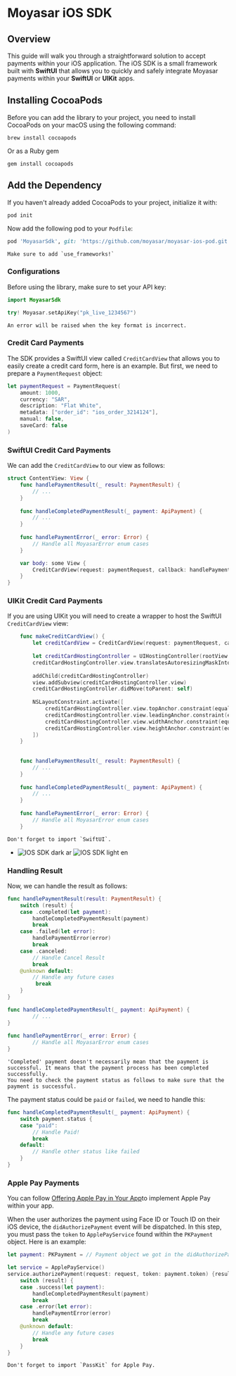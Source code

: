 # Moyasar iOS SDK

## Overview

This guide will walk you through a straightforward solution to accept payments within your iOS application. The iOS SDK is a small framework built with **SwiftUI** that allows you to quickly and safely integrate Moyasar payments within your **SwiftUI** or **UIKit** apps.

## Installing CocoaPods

Before you can add the library to your project, you need to install CocoaPods on your macOS using the following command:

```shell
brew install cocoapods
```

Or as a Ruby gem

```shell
gem install cocoapods
```

## Add the Dependency

If you haven't already added CocoaPods to your project, initialize it with:

```shell
pod init
```

Now add the following pod to your `Podfile`:

```ruby
pod 'MoyasarSdk', git: 'https://github.com/moyasar/moyasar-ios-pod.git'
```

```hint
Make sure to add `use_frameworks!`
```

### Configurations

Before using the library, make sure to set your API key:

```swift
import MoyasarSdk

try! Moyasar.setApiKey("pk_live_1234567")
```

```hint
An error will be raised when the key format is incorrect.
```

### Credit Card Payments

The SDK provides a SwiftUI view called `CreditCardView` that allows you to easily create a credit card form, here is an example. But first, we need to prepare a `PaymentRequest` object:

```swift
let paymentRequest = PaymentRequest(
    amount: 1000,
    currency: "SAR",
    description: "Flat White",
    metadata: ["order_id": "ios_order_3214124"],
    manual: false,
    saveCard: false
)
```

### SwiftUI Credit Card Payments

We can add the `CreditCardView` to our view as follows:

```swift
struct ContentView: View {
    func handlePaymentResult(_ result: PaymentResult) {
        // ...
    }
    
    func handleCompletedPaymentResult(_ payment: ApiPayment) {
        // ...
    }
    
    func handlePaymentError(_ error: Error) {
        // Handle all MoyasarError enum cases
    }

    var body: some View {
        CreditCardView(request: paymentRequest, callback: handlePaymentResult)
    }
}
```

### UIKit Credit Card Payments

If you are using UIKit you will need to create a wrapper to host the SwiftUI `CreditCardView` view:

```swift
    func makeCreditCardView() {
        let creditCardView = CreditCardView(request: paymentRequest, callback: handlePaymentResult)
        
        let creditCardHostingController = UIHostingController(rootView: creditCardView)
        creditCardHostingController.view.translatesAutoresizingMaskIntoConstraints = false
        
        addChild(creditCardHostingController)
        view.addSubview(creditCardHostingController.view)
        creditCardHostingController.didMove(toParent: self)
        
        NSLayoutConstraint.activate([
            creditCardHostingController.view.topAnchor.constraint(equalTo: view.topAnchor),
            creditCardHostingController.view.leadingAnchor.constraint(equalTo: view.leadingAnchor),
            creditCardHostingController.view.widthAnchor.constraint(equalTo: view.widthAnchor),
            creditCardHostingController.view.heightAnchor.constraint(equalTo: view.heightAnchor)
        ])
    }
    
    
    func handlePaymentResult(_ result: PaymentResult) {
        // ...
    }
    
    func handleCompletedPaymentResult(_ payment: ApiPayment) {
        // ...
    }
    
    func handlePaymentError(_ error: Error) {
        // Handle all MoyasarError enum cases
    }
```

```hint
Don't forget to import `SwiftUI`.
```

* ![IOS SDK dark ar](Docs/Images/ar-dark.png) ![IOS SDK light en](Docs/Images/en-light.png)

### Handling Result

Now, we can handle the result as follows:

```swift
func handlePaymentResult(result: PaymentResult) {
    switch (result) {
    case .completed(let payment):
        handleCompletedPaymentResult(payment)
        break
    case .failed(let error):
        handlePaymentError(error)
        break
    case .canceled:
        // Handle Cancel Result
        break
    @unknown default:
        // Handle any future cases
         break
    }
}

func handleCompletedPaymentResult(_ payment: ApiPayment) {
        // ...
}
    
func handlePaymentError(_ error: Error) {
        // Handle all MoyasarError enum cases
}
```

```hint
'Completed' payment doesn't necessarily mean that the payment is successful. It means that the payment process has been completed successfully.
You need to check the payment status as follows to make sure that the payment is successful.
```

The payment status could be `paid` or `failed`, we need to handle this:

```swift
func handleCompletedPaymentResult(_ payment: ApiPayment) {
    switch payment.status {
    case "paid":
        // Handle Paid!
        break
    default:
        // Handle other status like failed
    }
}
```

### Apple Pay Payments

You can follow [Offering Apple Pay in Your App](https://developer.apple.com/documentation/passkit/apple_pay/offering_apple_pay_in_your_app)to implement Apple Pay within your app.

When the user authorizes the payment using Face ID or Touch ID on their iOS device, the `didAuthorizePayment` event will be dispatched. In this step, you must pass the `token` to `ApplePayService` found within the `PKPayment` object. Here is an example:

```swift
let payment: PKPayment = // Payment object we got in the didAuthorizePayment event

let service = ApplePayService()
service.authorizePayment(request: request, token: payment.token) {result in
    switch (result) {
    case .success(let payment):
        handleCompletedPaymentResult(payment)
        break
    case .error(let error):
        handlePaymentError(error)
        break
    @unknown default:
        // Handle any future cases
        break
    }
}
```

```hint
Don't forget to import `PassKit` for Apple Pay.
```
